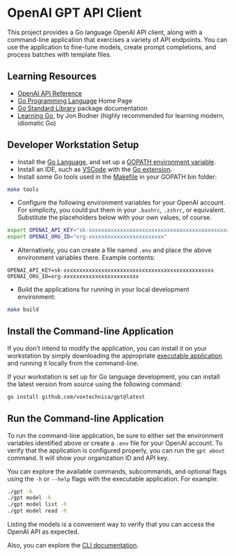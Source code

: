 # OpenAI GPT API Client

This project provides a Go language OpenAI API client, along with a command-line
application that exercises a variety of API endpoints. You can use the application
to fine-tune models, create prompt completions, and process batches with template
files.

## Learning Resources

* [OpenAI API Reference](https://platform.openai.com/docs/api-reference)
* [Go Programming Language](https://go.dev/) Home Page
* [Go Standard Library](https://pkg.go.dev/std) package documentation
* [Learning Go](https://learning.oreilly.com/library/view/learning-go/9781492077206/),
  by Jon Bodner (highly recommended for learning modern, idiomatic Go)

## Developer Workstation Setup

* Install the [Go Language](https://golang.org/doc/install), and set up
  a [GOPATH environment variable](https://github.com/golang/go/wiki/SettingGOPATH).
* Install an IDE, such as [VSCode](https://code.visualstudio.com/) with
  the [Go extension](https://marketplace.visualstudio.com/items?itemName=golang.go).
* Install some Go tools used in the [Makefile](Makefile) in your GOPATH bin folder:

```bash
make tools
```

* Configure the following environment variables for your OpenAI account. For
  simplicity, you could put them in your `.bashrc`, `.zshrc`, or equivalent.
  Substitute the placeholders below with your own values, of course.

```bash
export OPENAI_API_KEY="sk-xxxxxxxxxxxxxxxxxxxxxxxxxxxxxxxxxxxxxxxxxxxxxxxx"
export OPENAI_ORG_ID="org-xxxxxxxxxxxxxxxxxxxxxxxx"
```

* Alternatively, you can create a file named `.env` and place the above environment
variables there. Example contents:

```text
OPENAI_API_KEY=sk-xxxxxxxxxxxxxxxxxxxxxxxxxxxxxxxxxxxxxxxxxxxxxxxx
OPENAI_ORG_ID=org-xxxxxxxxxxxxxxxxxxxxxxxx
```

* Build the applications for running in your local development environment:

```bash
make build
```

## Install the Command-line Application

If you don't intend to modify the application, you can install it on your workstation
by simply downloading the appropriate [executable application](/dist/) and running it
locally from the command-line.

If your workstation is set up for Go language development, you can install the latest
version from source using the following command:

```bash
go install github.com/voxtechnica/gpt@latest
```

## Run the Command-line Application

To run the command-line application, be sure to either set the environment variables
identified above or create a `.env` file for your OpenAI account. To verify that the
application is configured properly, you can run the `gpt about` command. It will show
your organization ID and API key.

You can explore the available commands, subcommands, and optional flags using
the `-h` or `--help` flags with the executable application. For example:

```bash
./gpt -h
./gpt model -h
./gpt model list -h
./gpt model read -h
```

Listing the models is a convenient way to verify that you can access the OpenAI API
as expected.

Also, you can explore the [CLI documentation](/docs/gpt.md).
